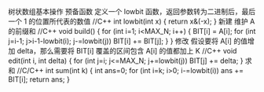 树状数组基本操作
预备函数
定义一个 lowbit 函数，返回参数转为二进制后，最后一个 1 的位置所代表的数值
    //C++
    int lowbit(int x) {
        return x&(-x);
    }
新建
维护 A 的前缀和
    //C++
    void build() {
        for (int i=1; i<MAX_N; i++) {
            BIT[i] = A[i];
            for (int j=i-1; j>i-1-lowbit(i); j-=lowbit(j))
                BIT[i] += BIT[j];
        }
    }
修改
假设要将 A[i] 的值增加 delta，那么需要将 BIT[i] 覆盖的区间包含 A[i] 的值都加上 K
    //C++
    void edit(int i, int delta) {
        for (int j=i; j<=MAX_N; j+=lowbit(j))
            BIT[j] += delta;
    }
求和
    //C/C++
    int sum(int k) {
        int ans=0;
        for (int i=k; i>0; i-=lowbit(i))
            ans += BIT[i];
        return ans;
    }
